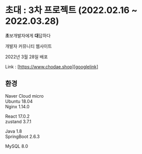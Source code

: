 # 초대 : 3차 프로젝트 (2022.02.16 ~ 2022.03.28)
**초**보개발자에게 **대**답하다   
   
개발자 커뮤니티 웹사이트
   
2022년 3월 28일 배포
   
    
Link : [https://www.chodae.shop][googlelink]

[googlelink]: https://www.chodae.shop "초대"

## 환경 
Naver Cloud micro   
Ubuntu 18.04    
Nginx 1.14.0
   
React 17.0.2       
zustand 3.7.1   
   
Java 1.8   
SpringBoot 2.6.3         

MySQL 8.0      
